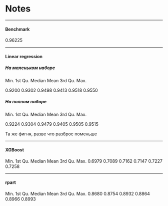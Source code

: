 # Notes
__________

#### Benchmark
0.96225

__________

#### Linear regression
##### На маленьком наборе
Min. 1st Qu.  Median    Mean 3rd Qu.    Max.

0.9200  0.9302  0.9498  0.9413  0.9518  0.9550
 
##### На полном наборе 
Min. 1st Qu.  Median    Mean 3rd Qu.    Max. 

 0.9224  0.9304  0.9479  0.9405  0.9505  0.9515

Та же фигня, разве что разброс поменьше

__________

#### XGBoost

Min. 1st Qu.  Median    Mean 3rd Qu.    Max. 
 0.6979  0.7089  0.7162  0.7147  0.7227  0.7258
 
__________

#### rpart

 Min. 1st Qu.  Median    Mean 3rd Qu.    Max. 
 0.8680  0.8754  0.8932  0.8864  0.8966  0.8993